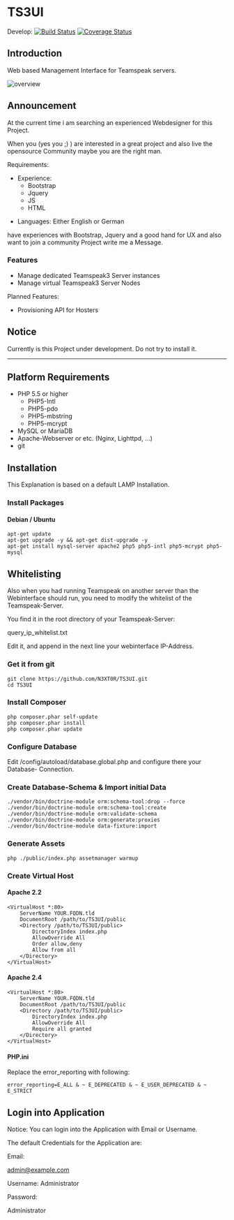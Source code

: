 # TS3UI

Develop:
[![Build Status](https://travis-ci.org/N3XT0R/TS3UI.svg?branch=development)](https://travis-ci.org/N3XT0R/TS3UI)
[![Coverage Status](https://coveralls.io/repos/N3XT0R/TS3UI/badge.svg?branch=development)](https://coveralls.io/r/N3XT0R/TS3UI?branch=development)


## Introduction
Web based Management Interface for Teamspeak servers.

![overview](https://raw.githubusercontent.com/N3XT0R/TS3UI/development/docs/screens/overview.png "Overview")


## Announcement
At the current time i am searching an experienced Webdesigner for this Project.

When you (yes you ;) ) are interested in a great project and also live the opensource Community
maybe you are the right man.

Requirements:

- Experience:
  - Bootstrap
  - Jquery 
  - JS
  - HTML 

* Languages:
Either English or German



have experiences with Bootstrap, Jquery and a good hand for UX and also want to join 
a community Project write me a Message.



### Features

- Manage dedicated Teamspeak3 Server instances
- Manage virtual Teamspeak3 Server Nodes


Planned Features:

- Provisioning API for Hosters

## Notice
Currently is this Project under development. Do not try to install it.

---------

## Platform Requirements

- PHP 5.5 or higher
    - PHP5-Intl
    - PHP5-pdo
    - PHP5-mbstring
    - PHP5-mcrypt
- MySQL or MariaDB
- Apache-Webserver or etc. (Nginx, Lighttpd, ...)
- git

## Installation

This Explanation is based on a default LAMP Installation.

### Install Packages

#### Debian / Ubuntu

```
apt-get update
apt-get upgrade -y && apt-get dist-upgrade -y
apt-get install mysql-server apache2 php5 php5-intl php5-mcrypt php5-mysql
```

## Whitelisting

Also when you had running Teamspeak on another server than the Webinterface should run,
you need to modify the whitelist of the Teamspeak-Server.

You find it in the root directory of your Teamspeak-Server:

query_ip_whitelist.txt

Edit it, and append in the next line your webinterface IP-Address.

### Get it from git

```
git clone https://github.com/N3XT0R/TS3UI.git
cd TS3UI
```

### Install Composer 

```
php composer.phar self-update
php composer.phar install
php composer.phar update
```

### Configure Database

Edit /config/autoload/database.global.php and configure there your Database-
Connection.


### Create Database-Schema & Import initial Data

```
./vendor/bin/doctrine-module orm:schema-tool:drop --force
./vendor/bin/doctrine-module orm:schema-tool:create
./vendor/bin/doctrine-module orm:validate-schema
./vendor/bin/doctrine-module orm:generate:proxies
./vendor/bin/doctrine-module data-fixture:import
```

### Generate Assets

```
php ./public/index.php assetmanager warmup
```

### Create Virtual Host

#### Apache 2.2
```
<VirtualHost *:80>
    ServerName YOUR.FQDN.tld
    DocumentRoot /path/to/TS3UI/public
    <Directory /path/to/TS3UI/public>
        DirectoryIndex index.php
        AllowOverride All
        Order allow,deny
        Allow from all
    </Directory>
</VirtualHost>
```

#### Apache 2.4

```
<VirtualHost *:80>
    ServerName YOUR.FQDN.tld
    DocumentRoot /path/to/TS3UI/public
    <Directory /path/to/TS3UI/public>
        DirectoryIndex index.php
        AllowOverride All
        Require all granted
    </Directory>
</VirtualHost>
```

#### PHP.ini
Replace the error_reporting with following:

```
error_reporting=E_ALL & ~ E_DEPRECATED & ~ E_USER_DEPRECATED & ~ E_STRICT
```

## Login into Application

Notice:
You can login into the Application with Email or Username.

The default Credentials for the Application are:

Email: 

admin@example.com

Username:
Administrator

Password:

Administrator